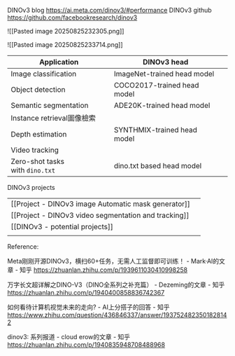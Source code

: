 
DINOv3 blog https://ai.meta.com/dinov3/#performance
DINOv3 github https://github.com/facebookresearch/dinov3

![[Pasted image 20250825232305.png]]


![[Pasted image 20250825233714.png]]

| Application                     | DINOv3 head                 |     |
| ------------------------------- | --------------------------- | --- |
| Image classification            | ImageNet-trained head model |     |
| Object detection                | COCO2017-trained head model |     |
| Semantic segmentation           | ADE20K-trained head model   |     |
| Instance retrieval圖像檢索          |                             |     |
| Depth estimation                | SYNTHMIX-trained head model |     |
| Video tracking                  |                             |     |
| Zero-shot tasks with `dino.txt` | dino.txt based head model   |     |

DINOv3 projects

|                                                      |     |
| ---------------------------------------------------- | --- |
| [[Project - DINOv3 image Automatic mask generator]]  |     |
| [[Project - DINOv3 video segmentation and tracking]] |     |
| [[DINOv3 - potential projects]]                      |     |
|                                                      |     |




Reference:

Meta刚刚开源DINOv3，横扫60+任务，无需人工监督即可训练！ - Mark·AI的文章 - 知乎
https://zhuanlan.zhihu.com/p/1939611030410998258

万字长文超详解之DINO-V3（DINO全系列之补充篇） - Dezeming的文章 - 知乎
https://zhuanlan.zhihu.com/p/1940400858836742367

如何看待计算机视觉未来的走向? - AI上分搭子的回答 - 知乎
https://www.zhihu.com/question/436846337/answer/1937524823501828142

dinov3: 系列报道 - cloud erow的文章 - 知乎
https://zhuanlan.zhihu.com/p/1940835948708488968
